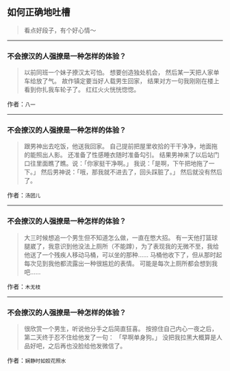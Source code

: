 ## 如何正确地吐槽

> 看点好段子，有个好心情～


 
---

### 不会撩汉的人强撩是一种怎样的体验？

> 以前同班一个妹子撩汉太可怕。
> 想要创造独处机会，
> 然后某一天把人家单车给放了气。
> 故作镇定要当好人载男生回家，
> 结果对方一句我刚刚在楼上看到你扎我车轮子了。
> 红红火火恍恍惚惚。


作者：`八一`

---

### 不会撩汉的人强撩是一种怎样的体验？

> 跟男神出去吃饭，他送我回家。
> 自己提前把屋里收拾的干干净净，地面拖的能照出人影。
> 还准备了性感睡衣随时准备勾引。
> 结果男神来了以后站门口往里面瞧了瞧。说：「你家挺干净啊。」
> 我说：「是啊，下午把地拖了一下。」
> 然后男神说：「哦，那我就不进去了，回头踩脏了。」
> 然后就没有然后了。


作者：`汤团儿`

---

### 不会撩汉的人强撩是一种怎样的体验？

> 大三时候想追一个男生但不知道怎么做，一直在憋大招。
> 有一天他打篮球腿崴了，我意识到他没法上厕所（不能蹲），为了表现我的无微不至，我给他送了一个残疾人移动马桶，可以坐的那种……
> 马桶他收下了，但从那时起每次见到我他都流露出一种很尴尬的表情。
> 可能是每次上厕所都会想到我吧……


作者：`木无枝`

---

### 不会撩汉的人强撩是一种怎样的体验？

> 很欣赏一个男生，听说他分手之后简直狂喜。
> 按捺住自己内心一夜之后，第二天终于忍不住给他发了一句：
> 「早啊单身狗。」
> 没把我拉黑大概算是人品好吧，之后再也没脸给他发微信了。


作者：`娴静时如姣花照水`